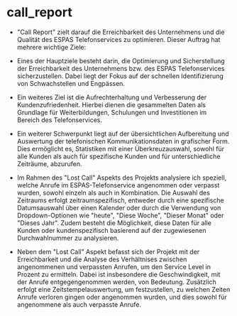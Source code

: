 # call_report

- "Call Report" zielt darauf die Erreichbarkeit des Unternehmens und die Qualität des ESPAS Telefonservices zu optimieren.
Dieser Auftrag hat mehrere wichtige Ziele:

- Eines der Hauptziele besteht darin, die Optimierung und Sicherstellung der Erreichbarkeit des Unternehmens bzw. des ESPAS Telefonservices sicherzustellen. Dabei liegt der Fokus auf der schnellen Identifizierung von Schwachstellen und Engpässen.

- Ein weiteres Ziel ist die Aufrechterhaltung und Verbesserung der Kundenzufriedenheit. Hierbei dienen die gesammelten Daten als Grundlage für Weiterbildungen, Schulungen und Investitionen im Bereich des Telefonservices.

- Ein weiterer Schwerpunkt liegt auf der übersichtlichen Aufbereitung und Auswertung der telefonischen Kommunikationsdaten in grafischer Form. Dies ermöglicht es, Statistiken mit einer Überkreuzauswahl, sowohl für alle Kunden als auch für spezifische Kunden und für unterschiedliche Zeiträume, abzurufen.

- Im Rahmen des "Lost Call" Aspekts des Projekts analysiere ich speziell, welche Anrufe im ESPAS-Telefonservice angenommen oder verpasst wurden, sowohl einzeln als auch in Kombination. Die Auswahl des Zeitraums erfolgt zeitraumspezifisch, entweder durch eine spezifische Datumsauswahl über einen Kalender oder durch die Verwendung von Dropdown-Optionen wie "heute", "Diese Woche", "Dieser Monat" oder "Dieses Jahr". Zudem besteht die Möglichkeit, diese Daten für alle Kunden oder kundenspezifisch basierend auf der zugewiesenen Durchwahlnummer zu analysieren.

- Neben dem "Lost Call" Aspekt befasst sich der Projekt mit der Erreichbarkeit und die Analyse des Verhältnises zwischen angenommenen und verpassten Anrufen, um den Service Level in Prozent zu ermitteln. Dabei ist insbesondere die Geschwindigkeit, mit der Anrufe entgegengenommen werden, von Bedeutung. Zusätzlich erfolgt eine Zeitstempelauswertung, um festzustellen, zu welchen Zeiten Anrufe verloren gingen oder angenommen wurden, und dies sowohl für angenommene als auch verpasste Anrufe.
